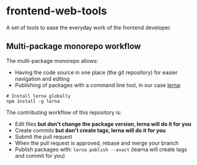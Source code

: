 # frontend-web-tools

A set of tools to ease the everyday work of the frontend developer.

## Multi-package monorepo workflow

The multi-package monorepo allows:

* Having the code source in one place (the git repository) for easier navigation and editing
* Publishing of packages with a command line tool, in our case [lerna](https://lerna.js.org/):
```
# Install lerna globally
npm install -g lerna
```

The contributing workflow of this repository is:

* Edit files **but don't change the package version, lerna will do it for you**
* Create commits **but don't create tags, lerna will do it for you**
* Submit the pull request
* When the pull request is approved, rebase and merge your branch
* Publish packages with: `lerna publish --exact` (learna will create tags and commit for you)

